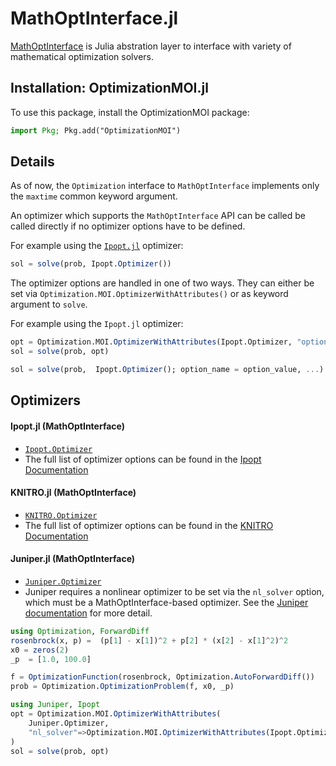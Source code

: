 # MathOptInterface.jl

[MathOptInterface](https://github.com/jump-dev/MathOptInterface.jl) is Julia
abstration layer to interface with variety of mathematical optimization solvers.

## Installation: OptimizationMOI.jl

To use this package, install the OptimizationMOI package:

```julia
import Pkg; Pkg.add("OptimizationMOI")
```

## Details

As of now, the `Optimization` interface to `MathOptInterface` implements only
the `maxtime` common keyword argument. 

An optimizer which supports the `MathOptInterface` API can be called be called
directly if no optimizer options have to be defined. 
    
For example using the [`Ipopt.jl`](https://github.com/jump-dev/Ipopt.jl)
optimizer:


```julia
sol = solve(prob, Ipopt.Optimizer())
```

The optimizer options are handled in one of two ways. They can either be set via
`Optimization.MOI.OptimizerWithAttributes()` or as keyword argument to `solve`. 

For example using the `Ipopt.jl` optimizer:

```julia
opt = Optimization.MOI.OptimizerWithAttributes(Ipopt.Optimizer, "option_name" => option_value, ...)
sol = solve(prob, opt)

sol = solve(prob,  Ipopt.Optimizer(); option_name = option_value, ...)
```

## Optimizers

#### Ipopt.jl (MathOptInterface)

- [`Ipopt.Optimizer`](https://github.com/jump-dev/Ipopt.jl)
- The full list of optimizer options can be found in the [Ipopt Documentation](https://coin-or.github.io/Ipopt/OPTIONS.html#OPTIONS_REF)

#### KNITRO.jl (MathOptInterface)

- [`KNITRO.Optimizer`](https://github.com/jump-dev/KNITRO.jl)
- The full list of optimizer options can be found in the [KNITRO Documentation](https://www.artelys.com/docs/knitro//3_referenceManual/callableLibraryAPI.html)

#### Juniper.jl (MathOptInterface)

- [`Juniper.Optimizer`](https://github.com/lanl-ansi/Juniper.jl)
- Juniper requires a nonlinear optimizer to be set via the `nl_solver` option,
  which must be a MathOptInterface-based optimizer. See the
  [Juniper documentation](https://github.com/lanl-ansi/Juniper.jl) for more
  detail.

```julia
using Optimization, ForwardDiff
rosenbrock(x, p) =  (p[1] - x[1])^2 + p[2] * (x[2] - x[1]^2)^2
x0 = zeros(2)
_p  = [1.0, 100.0]

f = OptimizationFunction(rosenbrock, Optimization.AutoForwardDiff())
prob = Optimization.OptimizationProblem(f, x0, _p)

using Juniper, Ipopt
opt = Optimization.MOI.OptimizerWithAttributes(
    Juniper.Optimizer,
    "nl_solver"=>Optimization.MOI.OptimizerWithAttributes(Ipopt.Optimizer, "print_level"=>0),
)
sol = solve(prob, opt)
```
